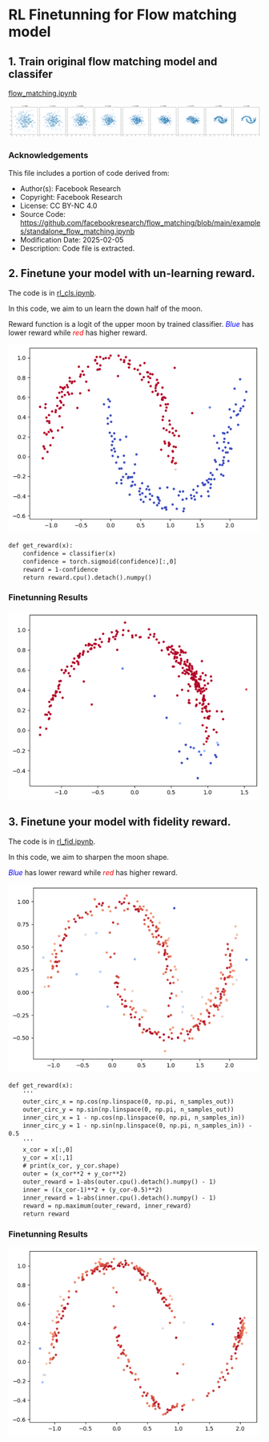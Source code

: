 # RL Finetunning for Flow matching model

## 1. Train original flow matching model and classifer
[flow_matching.ipynb](flow_matching.ipynb)

![original_policy](./assets/ori.png)  


### Acknowledgements

This file includes a portion of code derived from:

- Author(s): Facebook Research
- Copyright: Facebook Research
- License: CC BY-NC 4.0
- Source Code: https://github.com/facebookresearch/flow_matching/blob/main/examples/standalone_flow_matching.ipynb
- Modification Date: 2025-02-05
- Description: Code file is extracted.


## 2. Finetune your model with un-learning reward.
The code is in [rl_cls.ipynb](rl_cls.ipynb). 

In this code, we aim to un learn the down half of the moon. 

Reward function is a logit of the upper moon by trained classifier. 
<span style="color:blue">*Blue* </span> has lower reward while <span style="color:red">*red* </span> has higher reward. 

![Reward](./assets/before.png)
```
def get_reward(x):
    confidence = classifier(x)
    confidence = torch.sigmoid(confidence)[:,0]
    reward = 1-confidence
    return reward.cpu().detach().numpy()
```

### Finetunning Results

![Final](./assets/result.png)


## 3. Finetune your model with fidelity reward.
The code is in [rl_fid.ipynb](rl_fid.ipynb).

In this code, we aim to sharpen the moon shape. 

<span style="color:blue">*Blue* </span> has lower reward while <span style="color:red">*red* </span> has higher reward. 

![Reward](./assets/fid_before.png)
```
def get_reward(x):
    '''
    outer_circ_x = np.cos(np.linspace(0, np.pi, n_samples_out))
    outer_circ_y = np.sin(np.linspace(0, np.pi, n_samples_out))
    inner_circ_x = 1 - np.cos(np.linspace(0, np.pi, n_samples_in))
    inner_circ_y = 1 - np.sin(np.linspace(0, np.pi, n_samples_in)) - 0.5
    '''
    x_cor = x[:,0]
    y_cor = x[:,1]
    # print(x_cor, y_cor.shape)
    outer = (x_cor**2 + y_cor**2)
    outer_reward = 1-abs(outer.cpu().detach().numpy() - 1) 
    inner = ((x_cor-1)**2 + (y_cor-0.5)**2)
    inner_reward = 1-abs(inner.cpu().detach().numpy() - 1)
    reward = np.maximum(outer_reward, inner_reward) 
    return reward
```

### Finetunning Results

![Final](./assets/fid_after.png)
